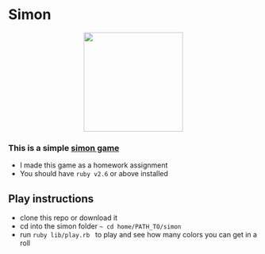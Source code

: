 # Simon

<div align="center">

  <img width="200" src="https://upload.wikimedia.org/wikipedia/commons/thumb/c/cd/Simon_Electronic_Game.jpg/1024px-Simon_Electronic_Game.jpg">
</div>

### This is a simple [simon game](https://en.wikipedia.org/wiki/Simon_(game))

* I made this game as a homework assignment
* You should have `ruby v2.6` or above installed

## Play instructions

* clone this repo or download it
* cd into the simon folder `~ cd home/PATH_TO/simon `
* run `ruby lib/play.rb ` to play and see how many colors you can get in a roll
